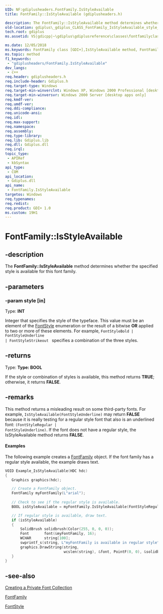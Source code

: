 ```yaml
---
UID: NF:gdiplusheaders.FontFamily.IsStyleAvailable
title: FontFamily::IsStyleAvailable (gdiplusheaders.h)

description: The FontFamily::IsStyleAvailable method determines whether the specified style is available for this font family.
old-location: gdiplus\_gdiplus_CLASS_FontFamily_IsStyleAvailable_style_.htm
tech.root: gdiplus
ms.assetid: VS|gdicpp|~\gdiplus\gdiplusreference\classes\fontfamilyclass\fontfamilymethods\isstyleavailable.htm

ms.date: 12/05/2018
ms.keywords: FontFamily class [GDI+],IsStyleAvailable method, FontFamily.IsStyleAvailable, FontFamily::IsStyleAvailable, IsStyleAvailable, IsStyleAvailable method [GDI+], IsStyleAvailable method [GDI+],FontFamily class, _gdiplus_CLASS_FontFamily_IsStyleAvailable_style_, gdiplus._gdiplus_CLASS_FontFamily_IsStyleAvailable_style_
ms.topic: method
f1_keywords: 
 - "gdiplusheaders/FontFamily.IsStyleAvailable"
dev_langs:
 - c++
req.header: gdiplusheaders.h
req.include-header: Gdiplus.h
req.target-type: Windows
req.target-min-winverclnt: Windows XP, Windows 2000 Professional [desktop apps only]
req.target-min-winversvr: Windows 2000 Server [desktop apps only]
req.kmdf-ver: 
req.umdf-ver: 
req.ddi-compliance: 
req.unicode-ansi: 
req.idl: 
req.max-support: 
req.namespace: 
req.assembly: 
req.type-library: 
req.lib: Gdiplus.lib
req.dll: Gdiplus.dll
req.irql: 
topic_type:
 - APIRef
 - kbSyntax
api_type:
 - COM
api_location:
 - Gdiplus.dll
api_name:
 - FontFamily.IsStyleAvailable
targetos: Windows
req.typenames: 
req.redist: 
req.product: GDI+ 1.0
ms.custom: 19H1
---
```


# FontFamily::IsStyleAvailable


## -description


The <b>FontFamily::IsStyleAvailable</b> method determines whether the specified style is available for this font family.


## -parameters




### -param style [in]

Type: <b>INT</b>

Integer that specifies the style of the typeface. This value must be an element of the <a href="https://docs.microsoft.com/windows/desktop/api/gdiplusenums/ne-gdiplusenums-fontstyle">FontStyle</a> enumeration or the result of a bitwise <b>OR</b> applied to two or more of these elements. For example, <code>FontStyleBold | FontStyleUnderline | FontStyleStrikeout </code> specifies a combination of the three styles. 


## -returns



Type: <strong>Type: <b>BOOL</b>
</strong>

If the style or combination of styles is available, this method returns <b>TRUE</b>; otherwise, it returns <b>FALSE</b>.




## -remarks



This method returns a misleading result on some third-party fonts. For example, <code>IsStyleAvailable(FontStyleUnderline)</code>  may return <b>FALSE</b> because it is really testing for a regular style font that also is an underlined font: <code>(FontStyleRegular | FontStyleUnderline)</code>. If the font does not have a regular style, the IsStyleAvailable method returns <b>FALSE</b>.


#### Examples



The following example creates a <a href="https://docs.microsoft.com/windows/desktop/api/gdiplusheaders/nl-gdiplusheaders-fontfamily">FontFamily</a> object. If the font family has a regular style available, the example draws text.


```cpp
VOID Example_IsStyleAvailable(HDC hdc)
{
   Graphics graphics(hdc);

   // Create a FontFamily object.
   FontFamily myFontFamily(L"arial");
   
   // Check to see if the regular style is available.
   BOOL isStyleAvailable = myFontFamily.IsStyleAvailable(FontStyleRegular);

   // If regular style is available, draw text.
   if (isStyleAvailable)
   {
       SolidBrush solidbrush(Color(255, 0, 0, 0));
       Font       font(&myFontFamily, 16);
       WCHAR      string[100];
       swprintf_s(string, L"myFontFamily is available in regular style");
       graphics.DrawString(string,
                           wcslen(string), &font, PointF(0, 0), &solidbrush);
   }
}
```





## -see-also




<a href="https://docs.microsoft.com/windows/desktop/gdiplus/-gdiplus-creating-a-private-font-collection-use">Creating a Private Font Collection</a>



<a href="https://docs.microsoft.com/windows/desktop/api/gdiplusheaders/nl-gdiplusheaders-fontfamily">FontFamily</a>



<a href="https://docs.microsoft.com/windows/desktop/api/gdiplusenums/ne-gdiplusenums-fontstyle">FontStyle</a>
 

 

